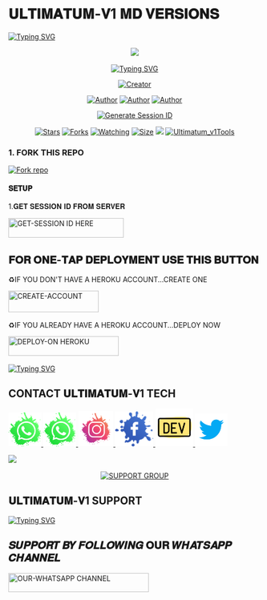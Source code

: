 
#        𝐔𝐋𝐓𝐈𝐌𝐀𝐓𝐔𝐌-𝐕1 𝐌𝐃 𝐕𝐄𝐑𝐒𝐈𝐎𝐍𝐒

   <a>
                                      <a href="https://git.io/typing-svg"><img src="https://readme-typing-svg.demolab.com?font=Jersey+20+Charted&size=30&pause=1000&color=F71515&width=435&lines=BOT+100%25+LEGIT" alt="Typing SVG" /></a>   
            
<p align="center"> 
<up A simple WhatsApp User Bot Coded By 𝐈𝐒𝐀𝐀𝐂 𝐀𝐑𝐈𝐍𝐎𝐋𝐀 𝐓𝐄𝐂𝐇</u>
</p>
<p align="center">
<img src="https://i.imgur.com/A5qc9H2.jpeg"/>       
<p align="center">
  <a href="https://git.io/typing-svg"><img src="https://readme-typing-svg.demolab.com?font=EB+Garamond&weight=800&size=25&duration=4000&pause=1000&random=false&width=435&lines=+•__I'M+ultimatum-+v1__•;MULTI-DEVICE+WHATSAPP+BOT;DEVELOPED+BY+𝐈𝐒𝐀𝐀𝐂 𝐀𝐑𝐈𝐍𝐎𝐋𝐀+_MD+TECHS;RELEASED+DATE+26%2F7%2F2025."                               alt="Typing SVG" /></a>
</p> 
<p align="center">
<a href="#"><img title="Creator" src="https://img.shields.io/badge/Creator-ultimatum_v1-red.svg?style=for-the-badge&logo=github"></a>
</a>
</p>
<p align="center">
<a href="https://github.com/isaac2526"><img title="Author" src="https://img.shields.io/badge/ultimatum_v1-black?style=for-the-badge&logo=Github"></a> <a href="https://whatsapp.com/channel/0029Vb3Vx4jCBtx6yFD45S19"><img title="Author" src="https://img.shields.io/badge/GROUP-black?style=for-the-badge&logo=whatsapp"></a> <a href="https://wa.me/2348135138141"><img title="Author" src="https://img.shields.io/badge/CHAT US-black?style=for-the-badge&logo=whatsapp">
<p/>

 <p align="center">
  <a href="https://kg-site-support.vercel.app/">
    <img src="Ultimatum WEBSITE-000?style=for-the-badge&logo=vercel&logoColor=white" alt="Generate Session ID"/>
  </a>
   
<p align="center">
<a href="https://github.com/isaac2526/Ultimatum-V1/stargazers/"><img title="Stars" src="https://img.shields.io/github/stars/isaac2526/Ultimatum-V1?color=white&style=flat-square"></a>
<a href="https://github.com/isaac2526/Ultimatum-V1/network/members"><img title="Forks" src="https://img.shields.io/github/forks/isaac2526/Ultimatum-V1?color=yellow&style=flat-square"></a>
<a href="https://github.com/isaac2526/Ultimatum-V1/watchers"><img title="Watching" src="https://img.shields.io/github/watchers/isaac2526/Ultimatum-V1?label=Watchers&color=red&style=flat-square"></a>
<a href="https://github.com/isaac2526/Ultimatum-V1/"><img title="Size" src="https://img.shields.io/github/repo-size/AlipBot/Api-Alpis?style=flat-square&color=darkred"></a>
<a href="https://hits.seeyoufarm.com"><img src="https://hits.seeyoufarm.com/api/count/incr/badge.svg?url=https://github.com/isaac2526/Ultimatum-V1A/%2Fhit-counter&count_bg=%2379C83D&title_bg=%23555555&icon=probot.svg&icon_color=%2304FF00&title=hits&edge_flat=false"/></a>
        <a href = ""><img alt="Ultimatum_v1Tools" src="https://img.shields.io/youtube/channel/subscribers/UCjDKRYcwd5ZIpGICcVVL96Q" target="_blank" /></a>

### 1. FORK THIS REPO

<a href='https://github.com/isaac2526/Ultimatum-V1/fork' target="_blank"><img alt='Fork repo' src='https://img.shields.io/badge/Fork This Repo-black?style=for-the-badge&logo=git&logoColor=white'/></a>
<p align="center">

#### 𝐒𝐄𝐓𝐔𝐏


1.𝐆𝐄𝐓 𝐒𝐄𝐒𝐒𝐈𝐎𝐍 𝐈𝐃 𝐅𝐑𝐎𝐌 𝐒𝐄𝐑𝐕𝐄𝐑


  <a href="https://ultimatum-v1-pair-code-1.onrender.com"><img title="GET-SESSION ID HERE" src="https://img.shields.io/badge/GET-SESSION ID HERE-h?color=green&style=for-the-badge&logo=nike" width="230" height="38.45"/></a></p>  


 ## 𝐅𝐎𝐑 𝐎𝐍𝐄-𝐓𝐀𝐏 𝐃𝐄𝐏𝐋𝐎𝐘𝐌𝐄𝐍𝐓 𝐔𝐒𝐄 𝐓𝐇𝐈𝐒 𝐁𝐔𝐓𝐓𝐎𝐍

   ♻️IF YOU DON'T HAVE A HEROKU ACCOUNT...CREATE ONE
   
   <a href="https://signup.heroku.com/"><img title="CREATE-ACCOUNT" src="https://img.shields.io/badge/CREATE-ACCOUNT-h?color=purple&style=for-the-badge&logo=heroku" width="180" height="43.45"/></a></p>

   ♻️IF YOU ALREADY HAVE A HEROKU ACCOUNT...DEPLOY NOW

 <a href="https://dashboard.heroku.com/new?template=https://github.com/isaac2526/Ultimatum-V1"><img title="DEPLOY-ON HEROKU" src="https://img.shields.io/badge/DEPLOY-ON HEROKU-h?color=purple&style=for-the-badge&logo=heroku" width="220" height="38.45"/></a></p>

 
 [![Typing SVG](https://readme-typing-svg.herokuapp.com?font=Rockstar-ExtraBold&size=30&pause=1000&color=0000FF&center=true&vCenter=true&width=815&height=60&lines=▭+▬+▭+▬+▭+▬+▭+▬+▭+▬+▭)](https://git.io/typing-svg) 




## CONTACT 𝐔𝐋𝐓𝐈𝐌𝐀𝐓𝐔𝐌-𝐕1 TECH
  
<a href="https://wa.me/2348135138141"> <img src="https://raw.githubusercontent.com/shizothetechie/database/main/icon/WhatsApp.png" width="13%"> </a>
  <a href="https://whatsapp.com/channel/0029Vb3Vx4jCBtx6yFD45S19"> <img src="https://raw.githubusercontent.com/shizothetechie/database/main/icon/WhatsApp.png" width="13%"> </a>
  <a href="https://www.facebook.com/profile.php?id=100086056192263"> <img src="https://raw.githubusercontent.com/shizothetechie/database/main/icon/Instagram2.png" width="14%"> </a>
  <a href="https://www.facebook.com/profile.php?id=100086056192263"> <img src="https://raw.githubusercontent.com/shizothetechie/database/main/icon/Facebook.png" width="15%"> </a><a href="https://github.com/isaac2526/Ultimatum-V1/"> <img src="https://raw.githubusercontent.com/shizothetechie/database/main/icon/devto.png" width="15%"> </a><a href="Ultimatum-v1"> <img src="https://raw.githubusercontent.com/shizothetechie/database/main/icon/twitter.png" width="13%"> </a>
</p>


   
<a><img src='https://i.imgur.com/LyHic3i.gif'/>





<p align="center">
    <a href="https://whatsapp.com/channel/0029VasHgfG4tRrwjAUyTs10">
        <img height="30" title="SUPPORT GROUP" src="https://img.shields.io/badge/Support%20Group-25D366?style=for-the-badge&logo=whatsapp&logoColor=white">
    </a>
</p>

## 𝐔𝐋𝐓𝐈𝐌𝐀𝐓𝐔𝐌-𝐕1 SUPPORT 

<a href="https://git.io/typing-svg"><img src="https://readme-typing-svg.demolab.com?font=Black+Ops+One&size=50&pause=1000&color=DAA520&center=true&width=910&height=100&lines=𝐔𝐋𝐓𝐈𝐌𝐀𝐓𝐔𝐌-𝐕1 +MAKE; STAR ⭐+AND+FORKS+BY+𝐔𝐋𝐓𝐈𝐌𝐀𝐓𝐔𝐌-𝐕1" alt="Typing SVG" /></a>



## 𝑺𝑼𝑷𝑷𝑶𝑹𝑻 𝑩𝒀 𝑭𝑶𝑳𝑳𝑶𝑾𝑰𝑵𝑮 𝐎𝐔𝐑 𝑾𝑯𝑨𝑻𝑺𝑨𝑷𝑷 𝑪𝑯𝑨𝑵𝑵𝑬𝑳


 <a href="https://whatsapp.com/channel/0029Vb3Vx4jCBtx6yFD45S19"><img title="OUR-WHATSAPP CHANNEL" src="https://img.shields.io/badge/OUR-WHATSAPP CHANNEL-h?color=green&style=for-the-badge&logo=whatsapp" width="280" height="38.45"/></a></p>
 

